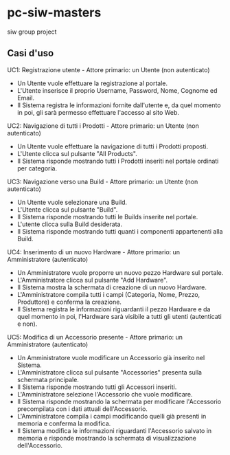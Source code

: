 # pc-siw-masters
 siw group project
## Casi d'uso

UC1: Registrazione utente - Attore primario: un Utente (non autenticato)
- Un Utente vuole effettuare la registrazione al portale.
- L'Utente inserisce il proprio Username, Password, Nome, Cognome ed Email.
- Il Sistema registra le informazioni fornite dall'utente e, da quel momento in poi, gli sarà permesso effettuare l'accesso al sito Web.

UC2: Navigazione di tutti i Prodotti - Attore primario: un Utente (non autenticato)
- Un Utente vuole effettuare la navigazione di tutti i Prodotti proposti.
- L'Utente clicca sul pulsante "All Products".
- Il Sistema risponde mostrando tutti i Prodotti inseriti nel portale ordinati per categoria.
 

UC3: Navigazione verso una Build - Attore primario: un Utente (non autenticato)
- Un Utente vuole selezionare una Build.
- L'Utente clicca sul pulsante "Build".
- Il Sistema risponde mostrando tutti le Builds inserite nel portale.
- L'utente clicca sulla Build desiderata.
- Il Sistema risponde mostrando tutti quanti i componenti appartenenti alla Build.

UC4: Inserimento di un nuovo Hardware - Attore primario: un Amministratore (autenticato)
- Un Amministratore vuole proporre un nuovo pezzo Hardware sul portale.
- L'Amministratore clicca sul pulsante "Add Hardware".
- Il Sistema mostra la schermata di creazione di un nuovo Hardware.
- L'Amministratore compila tutti i campi (Categoria, Nome, Prezzo, Produttore) e conferma la creazione.
- Il Sistema registra le informazioni riguardanti il pezzo Hardware e da quel momento in poi, l'Hardware sarà visibile a tutti gli utenti (autenticati e non).

UC5: Modifica di un Accessorio presente - Attore primario: un Amministratore (autenticato)
- Un Amministratore vuole modificare un Accessorio già inserito nel Sistema.
- L'Amministratore clicca sul pulsante "Accessories" presenta sulla schermata principale.
- Il Sistema risponde mostrando tutti gli Accessori inseriti.
- L'Amministratore selezione l'Accessorio che vuole modificare.
- Il Sistema risponde mostrando la schermata per modificare l'Accessorio precompilata con i dati attuali dell'Accessorio.
- L'Amministratore compila i campi modificando quelli già presenti in memoria e conferma la modifica.
- Il Sistema modifica le informazioni riguardanti l'Accessorio salvato in memoria e risponde mostrando la schermata di visualizzazione dell'Accessorio.